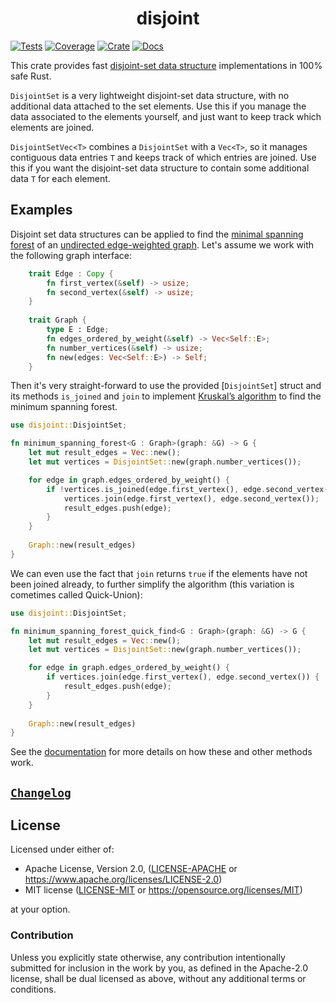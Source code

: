 <h1 align="center">disjoint</h1>

[![Tests](https://github.com/jogru0/disjoint/actions/workflows/tests.yml/badge.svg?branch=master)](https://github.com/jogru0/disjoint/actions/workflows/tests.yml?query=branch:master)
[![Coverage](https://codecov.io/gh/jogru0/disjoint/branch/master/graph/badge.svg?token=D910NJAG7K)](https://app.codecov.io/gh/jogru0/disjoint/tree/master)
[![Crate](https://img.shields.io/crates/v/disjoint.svg?color=blue&logo=rust)](https://crates.io/crates/disjoint)
[![Docs](https://docs.rs/disjoint/badge.svg)](https://docs.rs/disjoint/latest/disjoint)



This crate provides fast [disjoint-set data structure] implementations in 100% safe Rust.

`DisjointSet` is a very lightweight disjoint-set data structure, with no additional data attached to the set elements. Use this if you manage the data associated to the elements yourself, and just want to keep track which elements are joined.

`DisjointSetVec<T>` combines a `DisjointSet` with a `Vec<T>`, so it manages contiguous data entries `T` and keeps track of which entries are joined. Use this if you want the disjoint-set data structure to contain some additional data `T` for each element.

## Examples

Disjoint set data structures can be applied to find the [minimal spanning forest] of an [undirected edge-weighted graph]. Let's assume we work with the following graph interface:

```rust
    trait Edge : Copy {
        fn first_vertex(&self) -> usize;
        fn second_vertex(&self) -> usize;
    }
    
    trait Graph {
        type E : Edge;
        fn edges_ordered_by_weight(&self) -> Vec<Self::E>;
        fn number_vertices(&self) -> usize;
        fn new(edges: Vec<Self::E>) -> Self;
    }
```

Then it's very straight-forward to use the provided [`DisjointSet`] struct and its methods `is_joined` and `join` to implement [Kruskal’s algorithm] to find the minimum spanning forest.

```rust
use disjoint::DisjointSet;

fn minimum_spanning_forest<G : Graph>(graph: &G) -> G {
    let mut result_edges = Vec::new();
    let mut vertices = DisjointSet::new(graph.number_vertices());

    for edge in graph.edges_ordered_by_weight() {
        if !vertices.is_joined(edge.first_vertex(), edge.second_vertex()) {
            vertices.join(edge.first_vertex(), edge.second_vertex());
            result_edges.push(edge);
        }
    }
    
    Graph::new(result_edges)
}
```

We can even use the fact that `join` returns `true` if the elements have not been joined already, to further simplify the algorithm (this variation is cometimes called Quick-Union):
  
```rust
use disjoint::DisjointSet;

fn minimum_spanning_forest_quick_find<G : Graph>(graph: &G) -> G {
    let mut result_edges = Vec::new();
    let mut vertices = DisjointSet::new(graph.number_vertices());

    for edge in graph.edges_ordered_by_weight() {
        if vertices.join(edge.first_vertex(), edge.second_vertex()) {
            result_edges.push(edge);
        }
    }
    
    Graph::new(result_edges)
}
```

See the [documentation] for more details on how these and other methods work.

[disjoint-set data structure]: https://en.wikipedia.org/wiki/Disjoint-set_data_structure
[undirected edge-weighted graph]: https://en.wikipedia.org/wiki/Graph_(discrete_mathematics)#Weighted_graph
[minimal spanning forest]: https://en.wikipedia.org/wiki/Minimum_spanning_tree
[Kruskal’s algorithm]: https://en.wikipedia.org/wiki/Kruskal%27s_algorithm
[documentation]: https://docs.rs/disjoint/latest/disjoint/struct.DisjointSet.html

## [`Changelog`]

[`Changelog`]: CHANGELOG.md

## License

Licensed under either of:

 * Apache License, Version 2.0, ([LICENSE-APACHE](LICENSE-APACHE) or https://www.apache.org/licenses/LICENSE-2.0)
 * MIT license ([LICENSE-MIT](LICENSE-MIT) or https://opensource.org/licenses/MIT)

at your option.

### Contribution

Unless you explicitly state otherwise, any contribution intentionally submitted
for inclusion in the work by you, as defined in the Apache-2.0 license, shall be dual licensed as above, without any
additional terms or conditions.